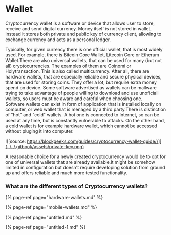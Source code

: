 # Wallet

Cryptocurrency wallet is a software or device that allows user to store, receive and send digital currency. Money itself is not stored in wallet, instead it stores both private and public key of currency client, allowing to exchange currency and acts as a personal ledger.

Typically, for given currency there is one official wallet, that is most widely used. For example, there is Bitcoin Core Wallet, Litecoin Core or Etherum Wallet.There are also universal wallets, that can be used for many \(but not all\) cryptocurrencies. The examples of them are Coinomi or Holytransaction. This is also called multicurrency. After all, there are hardware wallets, that are especially reliable and secure physical devices, that are used for storing coins. They offer a lot, but require extra money spend on device. Some software advertised as wallets can be mallware trying to take advantage of people willing to download and use unoficiall wallets, so users must be aware and careful when choosing one.  
Software wallets can exist in form of application that is installed locally on computer, or web wallet that is menaged by a third party.There is distinction of "hot" and "cold" wallets. A hot one is connected to Internet, so can be used at any time, but is constantly vulnerable to attacks. On the other hand, a cold wallet is for example hardware wallet, which cannot be accessed without pluging it into computer. 

![\[source: https://blockgeeks.com/guides/cryptocurrency-wallet-guide/\]](../../.gitbook/assets/private-key.png)

A reasonable choice for a newly created cryptocurrency would be to opt for one of universal wallets that are already available.It might be somehow limited in configuration but doesn't require developing solution from ground up and offers reliable and much more tested functionality.

### **What are the different types of Cryptocurrency wallets?**

{% page-ref page="hardware-wallets.md" %}

{% page-ref page="mobile-wallets.md" %}

{% page-ref page="untitled.md" %}

{% page-ref page="untitled-1.md" %}



